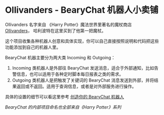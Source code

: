 Ollivanders - BearyChat 机器人小卖铺
==================================

Ollivanders 名字来自 《Harry Potter》魔法世界里著名的魔杖商店 [Ollivanders](http://harrypotter.wikia.com/wiki/Ollivanders)， 哈利波特在这里买到了他第一把魔杖。

这个项目收集各种机器人创意和具体实现，你可以自己直接按照说明和代码把这些功能添加到自己的机器人里。

BearyChat 机器主要分为两大类 Incoming 和 Outgoing：

1. Incoming 类机器人是外部往 BearyChat 发送消息，适合于外部通知，比如告警信息，也可以适用于各种定时脚本每日报表之类的需求。
2. Outgoing 类机器人是把触发了关键词的 BearyChat 消息发送到外部，并将结果返回或不返回。适用于查询信息，或者是对外部服务进行操作。

具体的设置的细节可以看这里参考 [创造你的 BearyChat 机器人](http://bearyinnovative.com/incoming-and-outgoing/)


_BearyChat 的内部项目命名也全部来自《Harry Potter》系列_
